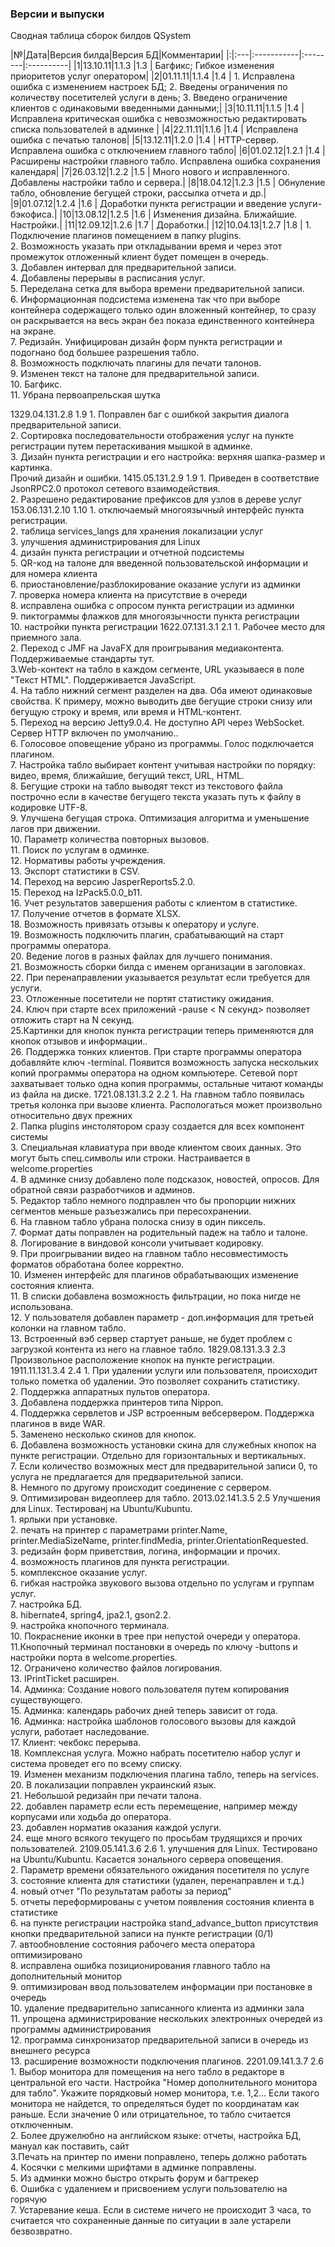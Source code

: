 ### Версии и выпуски ###

Сводная таблица сборок билдов QSystem

|№|Дата|Версия билда|Версия БД|Комментарии|
|:|:---|:-----------|:--------|:----------|
|1|13.10.11|1.1.3       |1.3      | Багфикс; Гибкое изменения приоритетов услуг оператором|
|2|01.11.11|1.1.4       |1.4      | 1. Исправлена ошибка с изменением настроек БД; 2. Введены ограничения по количеству посетителей услуги в день; 3. Введено ограничение клиентов с одинаковыми введенными данными;|
|3|10.11.11|1.1.5       |1.4      | Исправлена критическая ошибка с невозможностью редактировать списка пользователей в админке |
|4|22.11.11|1.1.6       |1.4      | Исправлена ошибка с печатью талонов|
|5|13.12.11|1.2.0       |1.4      | HTTP-сервер. Исправлена ошибка с отключением главного табло|
|6|01.02.12|1.2.1       |1.4      | Расширены настройки главного табло. Исправлена ошибка сохранения календаря|
|7|26.03.12|1.2.2       |1.5      | Много нового и исправленного. Добавлены настройки табло и сервера.|
|8|18.04.12|1.2.3       |1.5      | Обнуление табло, обновление бегущей строки, рассылка отчета и др.|
|9|01.07.12|1.2.4       |1.6      | Доработки пункта регистрации и введение услуги-бэкофиса.|
|10|13.08.12|1.2.5       |1.6      | Изменения дизайна. Ближайшие. Настройки.|
|11|12.09.12|1.2.6       |1.7      | Доработки.|
|12|10.04.13|1.2.7       |1.8      | 1. Подключение плагинов помещением в папку plugins. <br> 2. Возможность указать при откладывании время и через этот промежуток отложенный клиент будет помещен в очередь. <br> 3. Добавлен интервал для предварительной записи. <br> 4. Добавлены перерывы в расписания услуг. <br> 5. Переделана сетка для выбора времени предварительной записи. <br> 6. Информационная подсистема изменена так что при выборе контейнера содержащего только один вложенный контейнер, то сразу он раскрывается на весь экран без показа единственного контейнера на экране. <br> 7. Редизайн. Унифицирован дизайн форм пункта регистрации и подогнано бод большее разрешения табло. <br> 8. Возможность подключать плагины для печати талонов. <br> 9. Изменен текст на талоне для предварительной записи. <br>  10. Багфикс. <br> 11. Убрана первоапрельская шутка <br>
<tr><td>13</td><td>29.04.13</td><td>1.2.8       </td><td>1.9      </td><td> 1. Поправлен баг с ошибкой закрытия диалога предварительной записи. <br> 2. Сортировка последовательности отображения услуг на пункте регистрации путем перетаскивания мышкой в админке. <br> 3. Дизайн пункта регистрации и его настройка: верхняя шапка-размер и картинка. <br> Прочий дизайн и ошибки.  </td></tr>
<tr><td>14</td><td>15.05.13</td><td>1.2.9       </td><td>1.9      </td><td> 1. Приведен в соответствие JsonRPC2.0 протокол сетевого взаимодействия. <br> 2. Разрешено редактирование префиксов для узлов в дереве услуг </td></tr>
<tr><td>15</td><td>3.06.13</td><td>1.2.10      </td><td>1.10     </td><td> 1. отключаемый многоязычный интерфейс пункта регистрации.<br>2. таблица services_langs для хранения локализации услуг <br>3. улучшения администрирования для Linux<br>4. дизайн пункта регистрации и отчетной подсистемы<br>5. QR-код на талоне для введенной пользовательской информации и для номера клиента<br>6. приостановление/разблокирование оказание услуги из админки<br>7. проверка номера клиента на присутствие в очереди<br>8. исправлена ошибка с опросом пункта регистрации из админки<br>9. пиктограммы флажков для многоязычности пункта регистрации<br>10. настройки пункта регистрации  </td></tr>
<tr><td>16</td><td>22.07.13</td><td>1.3.1       </td><td>2.1      </td><td> 1. Рабочее место для приемного зала.<br>2. Переход с JMF на JavaFX для проигрывания медиаконтента. Поддерживаемые стандарты тут.<br>3.Web-контект на табло в каждом сегменте, URL указываеся в поле "Текст HTML". Поддерживается JavaScript.<br>4. На табло нижний сегмент разделен на два. Оба имеют одинаковые свойства. К примеру, можно выводить две бегущие строки снизу или бегущую строку и время, или время и HTML-контент.<br>5. Переход на версию Jetty9.0.4. Не доступно API через WebSocket. Сервер HTTP включен по умолчанию..<br>6. Голосовое оповещение убрано из программы. Голос подключается плагином.<br>7. Настройка табло выбирает контент учитывая настройки по порядку: видео, время, ближайшие, бегущий текст, URL, HTML.<br>8. Бегущие строки на табло выводят текст из текстового файла построчно если в качестве бегущего текста указать путь к файлу в кодировке UTF-8.<br>9. Улучшена бегущая строка. Оптимизация алгоритма и уменьшение лагов при движении.<br>10. Параметр количества повторных вызовов.<br>11. Поиск по услугам в одминке.<br>12. Нормативы работы учреждения.<br>13. Экспорт статистики в CSV.<br>14. Переход на версию JasperReports5.2.0.<br>15. Переход на IzPack5.0.0_b11.<br>16. Учет результатов завершения работы с клиентом в статистике.<br>17. Получение отчетов в формате XLSX.<br>18. Возможность привязать отзывы к оператору и услуге.<br>19. Возможность подключить плагин, срабатывающий на старт программы оператора.<br>20. Ведение логов в разных файлах для лучшего понимания.<br>21. Возможность сборки билда с именем организации в заголовках.<br>22. При перенаправлении указывается результат если требуется для услуги.<br>23. Отложенные посетители не портят статистику ожидания.<br>24. Ключ при старте всех приложений -pause < N секунд> позволяет отложить старт на N секунд.<br>25.Картинки для кнопок пункта регистрации теперь применяются для кнопок отзывов и информации..<br>26. Поддержка тонких клиентов. При старте программы оператора добавляйте ключ -terminal. Появится возможность запуска нескольких копий программы оператора на одном компьютере.  Сетевой порт захватывает только одна копия программы, остальные читают команды из файла на диске. </td></tr>
<tr><td>17</td><td>21.08.13</td><td>1.3.2       </td><td>2.2      </td><td> 1. На главном табло появилась третья колонка при вызове клиента. Распологаться может произвольно относительно двух прежних <br>2.  Папка plugins инстолятором сразу создается для всех компонент системы <br>3. Специальная клавиатура при вводе клиентом своих данных. Это могут быть спец.символы или строки. Настраивается в welcome.properties <br>4. В админке снизу добавлено поле подсказок, новостей, опросов. Для обратной связи разработчиков и админов. <br>5. Редактор табло немного подправлен что бы пропорции нижних сегментов меньше разъезжались при пересохранении. <br>6. На главном табло убрана полоска снизу в один пиксель. <br>7. Формат даты поправлен на родительный падеж на табло и талоне. <br>8. Логирование в виндовой консоли учитывает кодировку. <br>9. При проигрывании видео на главном табло несовместимость форматов обработана более корректно. <br>10. Изменен интерфейс для плагинов обрабатывающих изменение состояния клиента. <br>11. В списки добавлена возможность фильтрации, но пока нигде не использована. <br>12. У пользователя добавлен параметр - доп.информация для третьей колонки на главном табло. <br>13. Встроенный вэб сервер стартует раньше, не будет проблем с загрузкой контента из него на главное табло. </td></tr>
<tr><td>18</td><td>29.08.13</td><td>1.3.3       </td><td>2.3      </td><td> Произвольное расположение кнопок на пункте регистрации.</td></tr>
<tr><td>19</td><td>11.11.13</td><td>1.3.4       </td><td>2.4      </td><td> 1. При удалении услуги или пользователя, происходит только пометка об удалении. Это позволяет сохранить статистику. <br>2. Поддержка аппаратных пультов оператора. <br>3. Добавлена поддержка принтеров типа Nippon. <br>4. Поддержка сервлетов и JSP встроенным вебсервером. Поддержка плагинов в виде WAR. <br>5. Заменено несколько скинов для кнопок. <br>6. Добавлена возможность установки скина для служебных кнопок на пункте регистрации. Отдельно для горизонтальных и вертикальных. <br>7. Если количество возможных мест для предварительной записи 0, то услуга не предлагается для предварительной записи. <br>8. Немного по другому происходит соединение с сервером. <br>9. Оптимизирован видеоплеер для табло.</td></tr>
<tr><td>20</td><td>13.02.14</td><td>1.3.5       </td><td>2.5      </td><td> Улучшения для Linux. Тестированj на Ubuntu/Kubuntu. <br>1. ярлыки при установке. <br>2. печать на принтер с параметрами printer.Name, printer.MediaSizeName, printer.findMedia, printer.OrientationRequested. <br>3. редизайн форм приветствия, логина, информации и прочих. <br>4. возможность плагинов для пункта регистрации. <br>5. комплексное оказание услуг. <br>6. гибкая настройка звукового вызова отдельно по услугам и группам услуг. <br>7. настройка БД. <br>8. hibernate4, spring4, jpa2.1, gson2.2. <br>9. настройка кнопочного терминала. <br>10. Покраснение иконки в трее при непустой очереди у оператора. <br>11.Кнопочный терминал постановки в очередь по ключу -buttons и настройки порта в welcome.properties. <br>12. Ограничено количество файлов логирования. <br>13. IPrintTicket расширен. <br>14. Админка: Создание нового пользователя путем копирования существующего. <br>15. Админка: календарь рабочих дней теперь зависит от года. <br>16. Админка: настройка шаблонов голосового вызовы для каждой услуги, работает наследование. <br>17. Клиент: чекбокс перерыва. <br>18. Комплексная услуга. Можно набрать посетителю набор услуг и система проведет его по всему списку. <br>19. Изменен механизм подключения плагина табло, теперь на services. <br>20. В локализации поправлен украинский язык. <br>21. Небольшой редизайн при печати талона. <br>22. добавлен параметр если есть перемещение, например между корпусами или ходьба до оператора. <br>23. добавлен норматив оказания каждой услуги. <br>24. еще много всякого текущего по просьбам трудящихся и прочих пользователей.</td></tr>
<tr><td>21</td><td>09.05.14</td><td>1.3.6       </td><td>2.6      </td><td> 1. улучшения для Linux. Тестировано на Ubuntu/Kubuntu. Касается зонального сервера оповещения.<br>2. Параметр времени обязательного ожидания посетителя по услуге<br>3. состояние клиента для статистики (удален, перенаправлен и т.д.)<br>4. новый отчет "По результатам работы за период"<br>5. отчеты переформированы с учетом появления состояния клиента в статистике<br>6. на пункте регистрации настройка stand_advance_button присутствия кнопки предварительной записи на пункте регистрации (0/1)<br>7. автообновление состояния рабочего места оператора оптимизировано<br>8. исправлена ошибка позиционирования главного табло на дополнительный монитор<br>9. оптимизирован ввод пользователем информации при постановке в очередь<br>10. удаление предварительно записанного клиента из админки зала<br>11. упрощена администрирование нескольких электронных очередей из программы администрирования<br>12. программа синхронизатор предварительной записи в очередь из внешнего ресурса<br>13. расширение возможности подключения плагинов.</td></tr>
<tr><td>22</td><td>01.09.14</td><td>1.3.7       </td><td>2.6      </td><td> 1. Выбор монитора для помещения на него табло в редакторе в центральной его части. Настройка "Номер дополнительного монитора для табло". Укажите порядковый номер монитора, т.е. 1,2... Если такого монитора не найдется, то определяться будет по координатам как раньше. Если значение 0 или отрицательное, то табло считается отключенным.<br>2. Более дружелюбно на английском языке: отчеты, настройка БД, мануал как поставить, сайт<br>3.Печать на принтер по имени поправлено, теперь должно работать<br>4. Косячки с мелкими шрифтами в админке поправлены.<br>5. Из админки можно быстро открыть форум и багтрекер<br>6. Ошибка с удалением и присвоением услуги пользователю на горячую<br>7. Устаревание кеша. Если в системе ничего не происходит 3 часа, то считается что сохраненные данные по ситуации в зале устарели безвозвратно.</td></tr>
